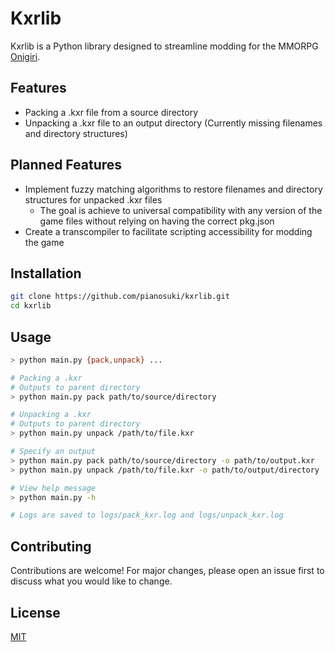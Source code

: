 # Kxrlib

Kxrlib is a Python library designed to streamline modding for the MMORPG [Onigiri](http://onigiri.cyberstep.jp). 

## Features
- Packing a .kxr file from a source directory
- Unpacking a .kxr file to an output directory (Currently missing filenames and directory structures)

## Planned Features
- Implement fuzzy matching algorithms to restore filenames and directory structures for unpacked .kxr files
  - The goal is achieve to universal compatibility with any version of the game files without relying on having the correct pkg.json
- Create a transcompiler to facilitate scripting accessibility for modding the game

## Installation
```bash
git clone https://github.com/pianosuki/kxrlib.git
cd kxrlib
```

## Usage
```bash
> python main.py {pack,unpack} ...

# Packing a .kxr
# Outputs to parent directory
> python main.py pack path/to/source/directory

# Unpacking a .kxr
# Outputs to parent directory
> python main.py unpack /path/to/file.kxr

# Specify an output
> python main.py pack path/to/source/directory -o path/to/output.kxr
> python main.py unpack /path/to/file.kxr -o path/to/output/directory

# View help message
> python main.py -h

# Logs are saved to logs/pack_kxr.log and logs/unpack_kxr.log
```

## Contributing
Contributions are welcome! For major changes, please open an issue first to discuss what you would like to change.

## License
[MIT](https://choosealicense.com/licenses/mit/)
